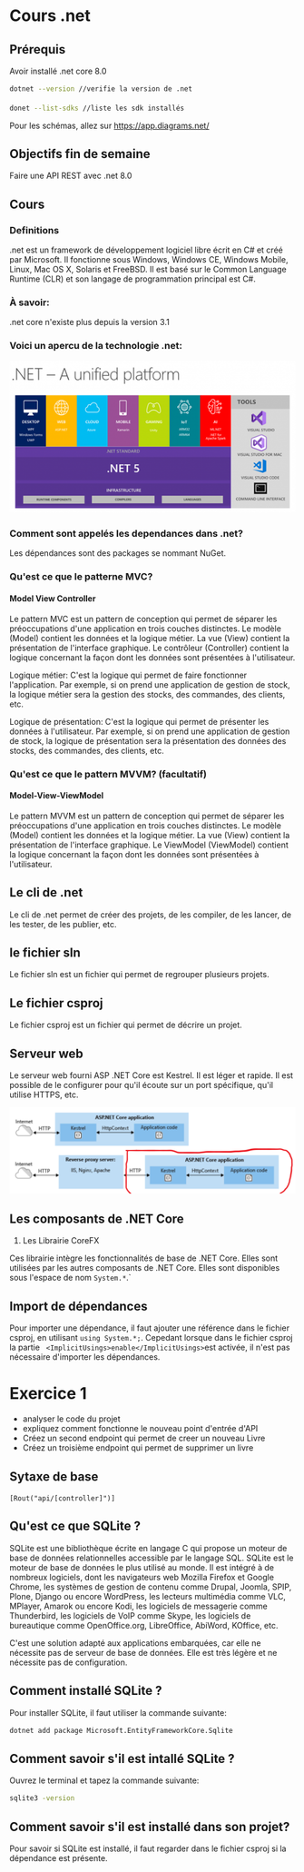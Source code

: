# Cours .net

## Prérequis

Avoir installé .net core 8.0

```bash
dotnet --version //verifie la version de .net

donet --list-sdks //liste les sdk installés

```

Pour les schémas, allez sur https://app.diagrams.net/

## Objectifs fin de semaine

Faire une API REST avec .net 8.0

## Cours

### Definitions

.net est un framework de développement logiciel libre écrit en C# et créé par Microsoft. Il fonctionne sous Windows, Windows CE, Windows Mobile, Linux, Mac OS X, Solaris et FreeBSD. Il est basé sur le Common Language Runtime (CLR) et son langage de programmation principal est C#.

### À savoir:

.net core n'existe plus depuis la version 3.1

### Voici un apercu de la technologie .net:

![.net](./asset/1.png)

### Comment sont appelés les dependances dans .net?

Les dépendances sont des packages se nommant NuGet.

### Qu'est ce que le patterne MVC?

#### Model View Controller

Le pattern MVC est un pattern de conception qui permet de séparer les préoccupations d'une application en trois couches distinctes. Le modèle (Model) contient les données et la logique métier. La vue (View) contient la présentation de l'interface graphique. Le contrôleur (Controller) contient la logique concernant la façon dont les données sont présentées à l'utilisateur.

Logique métier: C'est la logique qui permet de faire fonctionner l'application. Par exemple, si on prend une application de gestion de stock, la logique métier sera la gestion des stocks, des commandes, des clients, etc.

Logique de présentation: C'est la logique qui permet de présenter les données à l'utilisateur. Par exemple, si on prend une application de gestion de stock, la logique de présentation sera la présentation des données des stocks, des commandes, des clients, etc.

### Qu'est ce que le pattern MVVM? (facultatif)

#### Model-View-ViewModel

Le pattern MVVM est un pattern de conception qui permet de séparer les préoccupations d'une application en trois couches distinctes. Le modèle (Model) contient les données et la logique métier. La vue (View) contient la présentation de l'interface graphique. Le ViewModel (ViewModel) contient la logique concernant la façon dont les données sont présentées à l'utilisateur.

## Le cli de .net

Le cli de .net permet de créer des projets, de les compiler, de les lancer, de les tester, de les publier, etc.

## le fichier sln

Le fichier sln est un fichier qui permet de regrouper plusieurs projets.

## Le fichier csproj

Le fichier csproj est un fichier qui permet de décrire un projet.

## Serveur web

Le serveur web fourni ASP .NET Core est Kestrel. Il est léger et rapide. Il est possible de le configurer pour qu'il écoute sur un port spécifique, qu'il utilise HTTPS, etc.

![Kestrel](./asset/2.png)

## Les composants de .NET Core

1. Les Librairie CoreFX

Ces librairie intègre les fonctionnalités de base de .NET Core. Elles sont utilisées par les autres composants de .NET Core. Elles sont disponibles sous l'espace de nom `System.*`.`

## Import de dépendances

Pour importer une dépendance, il faut ajouter une référence dans le fichier csproj, en utilisant `using System.*;`.
Cepedant lorsque dans le fichier csproj la partie ` <ImplicitUsings>enable</ImplicitUsings>`est activée, il n'est pas nécessaire d'importer les dépendances.

# Exercice 1

- analyser le code du projet
- expliquez comment fonctionne le nouveau point d'entrée d'API
- Créez un second endpoint qui permet de creer un nouveau Livre
- Créez un troisième endpoint qui permet de supprimer un livre

## Sytaxe de base

```
[Rout("api/[controller]")]
```
## Qu'est ce que SQLite ? 

SQLite est une bibliothèque écrite en langage C qui propose un moteur de base de données relationnelles accessible par le langage SQL. SQLite est le moteur de base de données le plus utilisé au monde. Il est intégré à de nombreux logiciels, dont les navigateurs web Mozilla Firefox et Google Chrome, les systèmes de gestion de contenu comme Drupal, Joomla, SPIP, Plone, Django ou encore WordPress, les lecteurs multimédia comme VLC, MPlayer, Amarok ou encore Kodi, les logiciels de messagerie comme Thunderbird, les logiciels de VoIP comme Skype, les logiciels de bureautique comme OpenOffice.org, LibreOffice, AbiWord, KOffice, etc.

C'est une solution adapté aux applications embarquées, car elle ne nécessite pas de serveur de base de données. Elle est très légère et ne nécessite pas de configuration.


## Comment installé SQLite ?

Pour installer SQLite, il faut utiliser la commande suivante:

```bash
dotnet add package Microsoft.EntityFrameworkCore.Sqlite
```
## Comment savoir s'il est intallé SQLite ?

Ouvrez le terminal et tapez la commande suivante:

```bash
sqlite3 -version
```

## Comment savoir s'il est installé dans son projet?

Pour savoir si SQLite est installé, il faut regarder dans le fichier csproj si la dépendance est présente.

